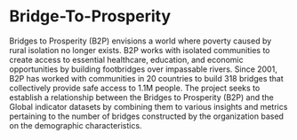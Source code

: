 # Bridge-To-Prosperity
Bridges to Prosperity (B2P) envisions a world where poverty caused by rural isolation no longer  exists. B2P works with isolated communities to create access to essential healthcare, education,  and economic opportunities by building footbridges over impassable rivers. Since 2001, B2P has  worked with communities in 20 countries to build 318 bridges that collectively provide safe  access to 1.1M people. The project seeks to establish a relationship between the Bridges to Prosperity (B2P) and the Global indicator datasets by combining them to various insights and metrics pertaining to the number of bridges constructed by the organization based on the demographic characteristics.
